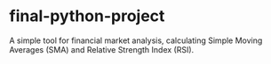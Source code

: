 # final-python-project
A simple tool for financial market analysis, calculating Simple Moving Averages (SMA) and Relative Strength Index (RSI).
